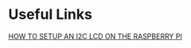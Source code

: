 # Useful Links
[HOW TO SETUP AN I2C LCD ON THE RASPBERRY PI](http://www.circuitbasics.com/raspberry-pi-i2c-lcd-set-up-and-programming/)
